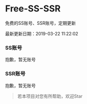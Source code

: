 # Free-SS-SSR

免费的SS账号、SSR账号，定期更新

最新更新日期：2019-03-22 11:22:02 

### SS账号

抱歉，暂无账号

### SSR账号

抱歉，暂无账号



> 若本项目对您有所帮助，欢迎Star